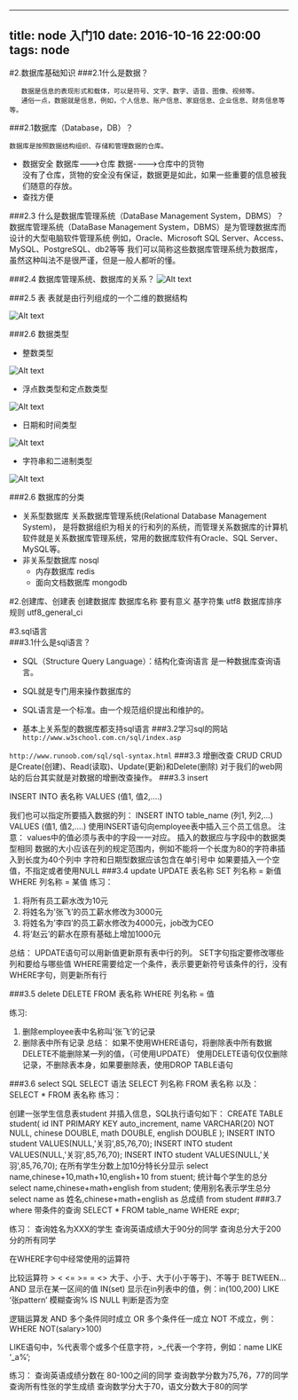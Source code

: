  ---
 title: node 入门10
 date: 2016-10-16 22:00:00
 tags: node
 ---
 
#2.数据库基础知识
###2.1什么是数据？
```
   数据是信息的表现形式和载体，可以是符号、文字、数字、语音、图像、视频等。
   通俗一点，数据就是信息，例如，个人信息、账户信息、家庭信息、企业信息、财务信息等等。
```
###2.1数据库（Database，DB）？
```
数据库是按照数据结构组织、存储和管理数据的仓库。
```


- 数据安全
  数据库--->仓库 数据---->仓库中的货物  
  没有了仓库，货物的安全没有保证，数据更是如此，如果一些重要的信息被我们随意的存放。
- 查找方便

###2.3 什么是数据库管理系统（DataBase Management System，DBMS）？
数据库管理系统（DataBase Management System，DBMS）是为管理数据库而设计的大型电脑软件管理系统
例如，Oracle、Microsoft SQL Server、Access、MySQL、PostgreSQL、db2等等
我们可以简称这些数据库管理系统为数据库，虽然这种叫法不是很严谨，但是一般人都听的懂。

###2.4 数据库管理系统、数据库的关系？
![Alt text](./16pic/3.png)

###2.5 表
表就是由行列组成的一个二维的数据结构

![Alt text](./16pic/5.png)

###2.6 数据类型
- 整数类型

![Alt text](./16pic/6.png)

- 浮点数类型和定点数类型

![Alt text](./16pic/7.png)

- 日期和时间类型

![Alt text](./16pic/8.png)

- 字符串和二进制类型

![Alt text](./16pic/9.png)

###2.6 数据库的分类
- 关系型数据库
关系数据库管理系统(Relational Database Management System)，
是将数据组织为相关的行和列的系统，而管理关系数据库的计算机软件就是关系数据库管理系统，常用的数据库软件有Oracle、SQL Server、MySQL等。
- 非关系型数据库 nosql
  + 内存数据库 redis
  + 面向文档数据库 mongodb

#2.创建库、创建表 
创建数据库 数据库名称 要有意义
基字符集 utf8
数据库排序规则 utf8_general_ci

#3.sql语言  
###3.1什么是sql语言？
- SQL（Structure Query Language）：结构化查询语言
是一种数据库查询语言。

- SQL就是专门用来操作数据库的

- SQL语言是一个标准。由一个规范组织提出和维护的。

- 基本上关系型的数据库都支持sql语言
###3.2学习sql的网站
`http://www.w3school.com.cn/sql/index.asp`

`http://www.runoob.com/sql/sql-syntax.html`
###3.3 增删改查 CRUD
CRUD是Create(创建)、Read(读取)、Update(更新)和Delete(删除)
对于我们的web网站的后台其实就是对数据的增删改查操作。
###3.3 insert

INSERT INTO 表名称 VALUES (值1, 值2,....)

我们也可以指定所要插入数据的列：
INSERT INTO table_name (列1, 列2,...) VALUES (值1, 值2,....)
使用INSERT语句向employee表中插入三个员工信息。
注意：
	values中的值必须与表中的字段一一对应。
	插入的数据应与字段中的数据类型相同
	数据的大小应该在列的规定范围内，例如不能将一个长度为80的字符串插入到长度为40个列中
	字符和日期型数据应该包含在单引号中
	如果要插入一个空值，不指定或者使用NULL
###3.4 update
UPDATE 表名称 SET 列名称 = 新值 WHERE 列名称 = 某值
练习：
1.	将所有员工薪水改为10元
2.	将姓名为’张飞’的员工薪水修改为3000元
3.	将姓名为’李四’的员工薪水修改为4000元，job改为CEO
4.	将‘赵云’的薪水在原有基础上增加1000元

总结：
	UPDATE语句可以用新值更新原有表中行的列。
	SET字句指定要修改哪些列和要给与哪些值
	WHERE需要给定一个条件，表示要更新符号该条件的行，没有WHERE字句，则更新所有行


###3.5 delete
DELETE FROM 表名称 WHERE 列名称 = 值


练习:
1.	删除employee表中名称叫‘张飞’的记录
2.	删除表中所有记录
总结：
	如果不使用WHERE语句，将删除表中所有数据
	DELETE不能删除某一列的值，（可使用UPDATE）
	使用DELETE语句仅仅删除记录，不删除表本身，如果要删除表，使用DROP TABLE语句


###3.6 select
SQL SELECT 语法
SELECT 列名称 FROM 表名称
以及：
SELECT * FROM 表名称
练习：

创建一张学生信息表student 并插入信息，SQL执行语句如下：
CREATE TABLE student(
    id INT PRIMARY KEY auto_increment,
    name VARCHAR(20) NOT NULL,
    chinese DOUBLE,
    math DOUBLE,
    english DOUBLE
);
INSERT INTO student VALUES(NULL,'关羽',85,76,70);
INSERT INTO student VALUES(NULL,'关羽',85,76,70);
INSERT INTO student VALUES(NULL,'关羽',85,76,70);
在所有学生分数上加10分特长分显示
select name,chinese+10,math+10,english+10 from stuent;
统计每个学生的总分
select name,chinese+math+english from student;
使用别名表示学生总分
select name as 姓名,chinese+math+english as 总成绩 from student
###3.7 where 带条件的查询
SELECT * FROM table_name WHERE expr;


练习：
	查询姓名为XXX的学生
	查询英语成绩大于90分的同学
	查询总分大于200分的所有同学


在WHERE字句中经常使用的运算符

比较运算符	> < <= >= = <>	大于、小于、大于(小于等于)、不等于
	BETWEEN…AND	显示在某一区间的值
	IN(set)	显示在in列表中的值，例：in(100,200)
	LIKE ‘张pattern’	模糊查询%
	IS NULL	判断是否为空

逻辑运算发	AND	多个条件同时成立
	OR	多个条件任一成立
	NOT	不成立，例：WHERE NOT(salary>100)

LIKE语句中，%代表零个或多个任意字符，>_代表一个字符，例如：name LIKE ‘_a%’;






练习：
	查询英语成绩分数在 80-100之间的同学
	查询数学分数为75,76，77的同学
	查询所有性张的学生成绩
	查询数学分大于70，语文分数大于80的同学

